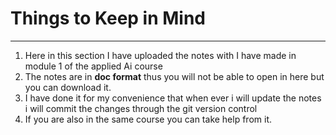 # Things to Keep in Mind 

------

1. Here in this section I have uploaded the notes with I have made in module 1 of the applied Ai course
2. The notes are in **doc format** thus you will not be able to open in here but you can download it.
3. I have done it for my convenience that when ever i will update the notes i will commit the changes through the git version control
4. If you are also in the same course you can take help from it. 